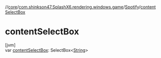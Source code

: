 //[core](../../../index.md)/[com.shinkson47.SplashX6.rendering.windows.game](../index.md)/[Spotify](index.md)/[contentSelectBox](content-select-box.md)

# contentSelectBox

[jvm]\
var [contentSelectBox](content-select-box.md): SelectBox&lt;[String](https://kotlinlang.org/api/latest/jvm/stdlib/kotlin/-string/index.html)&gt;
